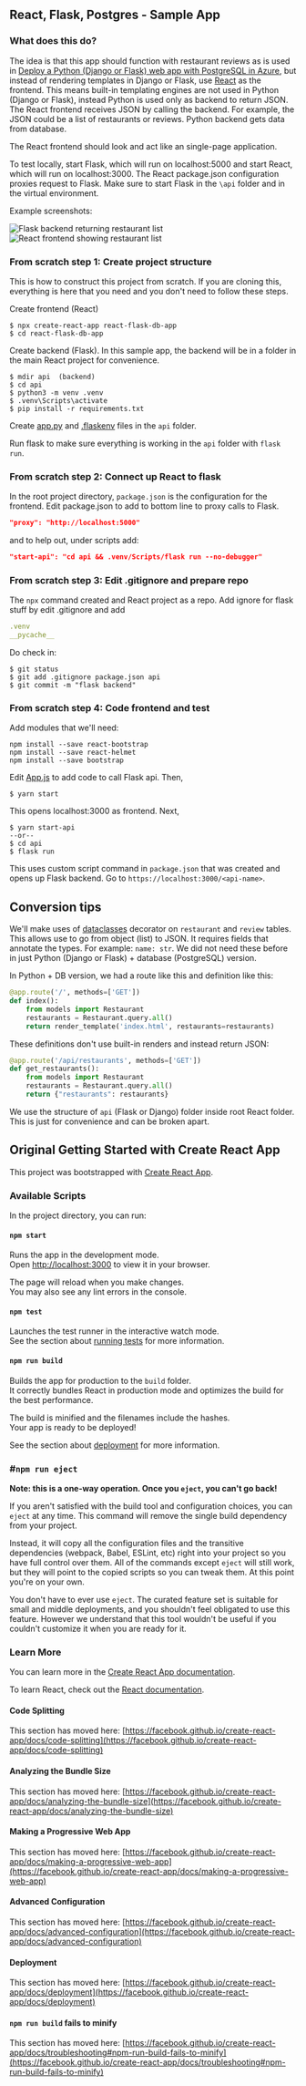 ## React, Flask, Postgres - Sample App

### What does this do?

The idea is that this app should function with restaurant reviews as is used in [Deploy a Python (Django or Flask) web app with PostgreSQL in Azure](https://docs.microsoft.com/azure/app-service/tutorial-python-postgresql-app), but instead of rendering templates in Django or Flask, use [React](https://reactjs.org/) as the frontend. This means built-in templating engines are not used in Python (Django or Flask), instead Python is used only as backend to return JSON. The React frontend receives JSON by calling the backend. For example, the JSON could be a list of restaurants or reviews. Python backend gets data from database.

The React frontend should look and act like an single-page application.

To test locally, start Flask, which will run on localhost:5000 and start React, which will run on localhost:3000. The React package.json configuration proxies request to Flask. Make sure to start Flask in the `\api` folder and in the virtual environment.

Example screenshots:

![Flask backend returning restaurant list](/public/screenshot%201.png)
![React frontend showing restaurant list](/public/screenshot%202.png)

### From scratch step 1: Create project structure

This is how to construct this project from scratch. If you are cloning this, everything is here that you need and you don't need to follow these steps.

Create frontend (React)

```dos
$ npx create-react-app react-flask-db-app
$ cd react-flask-db-app
```

Create backend (Flask). In this sample app, the backend will be in a folder in the main React project for convenience.

```dos
$ mdir api  (backend)
$ cd api
$ python3 -m venv .venv
$ .venv\Scripts\activate
$ pip install -r requirements.txt
```

Create [app.py](./api/app.py) and [.flaskenv](./api/.flaskenv) files in the `api` folder.

Run flask to make sure everything is working in the `api` folder with `flask run`.

### From scratch step 2: Connect up React to flask

In the root project directory, `package.json` is the configuration for the frontend. Edit package.json to add to bottom line to proxy calls to Flask.

```json
"proxy": "http://localhost:5000"
```
and to help out, under scripts add:

```json
"start-api": "cd api && .venv/Scripts/flask run --no-debugger"
```

### From scratch step 3: Edit .gitignore and prepare repo

The `npx` command created and React project as a repo. Add ignore for flask stuff by edit .gitignore and add

```yml
.venv
__pycache__
```
Do check in:

```dos
$ git status
$ git add .gitignore package.json api
$ git commit -m "flask backend"
```

### From scratch step 4: Code frontend and test

Add modules that we'll need:

```dos
npm install --save react-bootstrap
npm install --save react-helmet
npm install --save bootstrap
```

Edit [App.js](./src/App.js) to add code to call Flask api. Then,

```dos
$ yarn start
```

This opens localhost:3000 as frontend. Next,

```dos
$ yarn start-api
--or--
$ cd api
$ flask run
```

This uses custom script command in `package.json` that was created and opens up Flask backend. Go to `https://localhost:3000/<api-name>`.

## Conversion tips

We'll make uses of [dataclasses](https://docs.python.org/3/library/dataclasses.html) decorator on `restaurant` and `review` tables. This allows use to go from object (list) to JSON. It requires fields that annotate the types. For example: `name: str`. We did not need these before in just Python (Django or Flask) + database (PostgreSQL) version.

In Python + DB version, we had a route like this and definition like this:

```python
@app.route('/', methods=['GET'])
def index():
    from models import Restaurant
    restaurants = Restaurant.query.all()    
    return render_template('index.html', restaurants=restaurants)
```

These definitions don't use built-in renders and instead return JSON:

```python
@app.route('/api/restaurants', methods=['GET'])
def get_restaurants():
    from models import Restaurant
    restaurants = Restaurant.query.all()  
    return {"restaurants": restaurants}
```

We use the structure of `api` (Flask or Django) folder inside root React folder. This is just for convenience and can be broken apart.

## Original Getting Started with Create React App

This project was bootstrapped with [Create React App](https://github.com/facebook/create-react-app).

### Available Scripts

In the project directory, you can run:

#### `npm start`

Runs the app in the development mode.\
Open [http://localhost:3000](http://localhost:3000) to view it in your browser.

The page will reload when you make changes.\
You may also see any lint errors in the console.

#### `npm test`

Launches the test runner in the interactive watch mode.\
See the section about [running tests](https://facebook.github.io/create-react-app/docs/running-tests) for more information.

#### `npm run build`

Builds the app for production to the `build` folder.\
It correctly bundles React in production mode and optimizes the build for the best performance.

The build is minified and the filenames include the hashes.\
Your app is ready to be deployed!

See the section about [deployment](https://facebook.github.io/create-react-app/docs/deployment) for more information.

### #`npm run eject`

**Note: this is a one-way operation. Once you `eject`, you can't go back!**

If you aren't satisfied with the build tool and configuration choices, you can `eject` at any time. This command will remove the single build dependency from your project.

Instead, it will copy all the configuration files and the transitive dependencies (webpack, Babel, ESLint, etc) right into your project so you have full control over them. All of the commands except `eject` will still work, but they will point to the copied scripts so you can tweak them. At this point you're on your own.

You don't have to ever use `eject`. The curated feature set is suitable for small and middle deployments, and you shouldn't feel obligated to use this feature. However we understand that this tool wouldn't be useful if you couldn't customize it when you are ready for it.

### Learn More

You can learn more in the [Create React App documentation](https://facebook.github.io/create-react-app/docs/getting-started).

To learn React, check out the [React documentation](https://reactjs.org/).

#### Code Splitting

This section has moved here: [https://facebook.github.io/create-react-app/docs/code-splitting](https://facebook.github.io/create-react-app/docs/code-splitting)

#### Analyzing the Bundle Size

This section has moved here: [https://facebook.github.io/create-react-app/docs/analyzing-the-bundle-size](https://facebook.github.io/create-react-app/docs/analyzing-the-bundle-size)

#### Making a Progressive Web App

This section has moved here: [https://facebook.github.io/create-react-app/docs/making-a-progressive-web-app](https://facebook.github.io/create-react-app/docs/making-a-progressive-web-app)

#### Advanced Configuration

This section has moved here: [https://facebook.github.io/create-react-app/docs/advanced-configuration](https://facebook.github.io/create-react-app/docs/advanced-configuration)

#### Deployment

This section has moved here: [https://facebook.github.io/create-react-app/docs/deployment](https://facebook.github.io/create-react-app/docs/deployment)

#### `npm run build` fails to minify

This section has moved here: [https://facebook.github.io/create-react-app/docs/troubleshooting#npm-run-build-fails-to-minify](https://facebook.github.io/create-react-app/docs/troubleshooting#npm-run-build-fails-to-minify)
